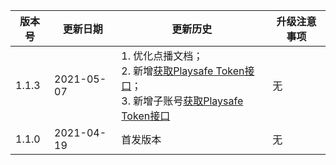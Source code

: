 

| 版本号 | 更新日期 | 更新历史 | 升级注意事项 |
| -- | -- | -- |   -- |
| 1.1.3 | 2021-05-07 | 1. 优化点播文档；<br /> 2. 新增[获取Playsafe Token接口](/playerSettingsService?id=_2、获取playsafe-token)；<br /> 3. 新增子账号[获取Playsafe Token接口](/subAccountService?id=_11、获取playsafe-token) |  无 |
| 1.1.0 | 2021-04-19 | 首发版本 |  无 |
